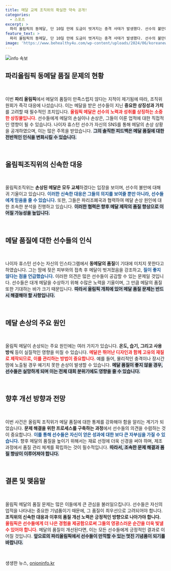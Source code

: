 ```yaml
---
title: 메달 교체 조직위의 확실한 약속 공개!
categories:
  - 스포츠
excerpt: >
  파리 올림픽의 동메달, 단 10일 만에 도금이 벗겨지는 충격 사태가 발생했다. 선수의 불만에 즉각 대응한 조직위원회는 손상된 메달을 교체해주겠다고 약속했다. 메달의 품질 논란이 일파만파로 확대될지 주목된다!
feature_text: >
  파리 올림픽의 동메달, 단 10일 만에 도금이 벗겨지는 충격 사태가 발생했다. 선수의 불만에 즉각 대응한 조직위원회는 손상된 메달을 교체해주겠다고 약속했다. 메달의 품질 논란이 일파만파로 확대될지 주목된다!
image: 'https://www.behealthy4u.com/wp-content/uploads/2024/06/koreanews.jpg'
---
```


<p><img src="https://www.behealthy4u.com/wp-content/uploads/2024/06/koreanews.jpg" alt="info 속보" /></p>

<h2 data-ke-size="size26">파리올림픽 동메달 품질 문제의 현황</h2>

<p data-ke-size="size16">&nbsp;</p>

<p>이번 <b>파리 올림픽</b>에서 메달의 품질이 만족스럽지 않다는 지적이 제기됨에 따라, 조직위원회가 즉각 대응에 나섰습니다. 이는 메달을 받은 선수들이 지닌 <b>중요한 상징성과 가치</b>를 고려할 때 필수적인 조치입니다. <b><span style="color: #ee2323;">올림픽 메달은 선수의 노력과 성취를 상징하는 소중한 상징물입니다.</span></b> 선수들에게 메달의 손실이나 손상은, 그들이 이룬 업적에 대한 직접적인 영향이 될 수 있습니다. 나이자 휴스턴 선수가 자신의 SNS를 통해 메달의 손상 상황을 공개하였으며, 이는 많은 주목을 받았습니다. <b><span style="background-color: #21538527;">그의 솔직한 피드백은 메달 품질에 대한 전반적인 인식을 변화시킬 수 있습니다.</span></b> </p>

<p data-ke-size="size16">&nbsp;</p>

<h2 data-ke-size="size26">올림픽조직위의 신속한 대응</h2>

<p data-ke-size="size16">&nbsp;</p>

<p>올림픽조직위는 <b>손상된 메달은 모두 교체</b>하겠다는 입장을 보이며, 선수의 불만에 대해 귀 기울이고 있습니다. <b><span style="color: #1a5490;">이러한 신속한 대응은 그들의 의지를 보여줄 뿐만 아니라, 선수들에게 믿음을 줄 수 있습니다.</span></b> 또한, 그들은 파리조폐국과 협력하여 메달 손상 원인에 대한 조속한 분석을 진행하고 있습니다. <b><span style="background-color: #21538527;">이러한 협력은 향후 메달 제작의 품질 향상으로 이어질 가능성을 높입니다.</span></b></p>

<p data-ke-size="size16">&nbsp;</p>

<h2 data-ke-size="size26">메달 품질에 대한 선수들의 인식</h2>

<p data-ke-size="size16">&nbsp;</p>

<p>나이자 휴스턴 선수는 자신의 인스타그램에서 <b>동메달의 품질</b>이 기대에 미치지 못한다고 하였습니다. 그는 땀에 젖은 피부와의 접촉 후 메달이 벗겨졌음을 강조하고, <b><span style="color: #1a5490;">질이 좋지 않다는 점을 언급했습니다.</span></b> 이러한 의견은 많은 선수들이 공감할 수 있는 문제일 것입니다. 선수들은 대개 메달을 수상하기 위해 수많은 노력을 기울이며, 그 만큼 메달의 품질 또한 기대하는 바가 크기 때문입니다. <b><span style="background-color: #21538527;">따라서 올림픽 개최에 있어 메달 품질 문제는 반드시 해결해야 할 사항입니다.</span></b></p>

<p data-ke-size="size16">&nbsp;</p>

<h2 data-ke-size="size26">메달 손상의 주요 원인</h2>

<p data-ke-size="size16">&nbsp;</p>

<p>올림픽 메달이 손상되는 주요 원인에는 여러 가지가 있습니다. <b>온도, 습기, 그리고 사용 방식</b> 등이 실질적인 영향을 미칠 수 있습니다. <b><span style="color: #ee2323;">메달은 뛰어난 디자인과 함께 고유의 재질로 제작되므로, 이를 관리하는 방법이 중요합니다.</span></b> 예를 들어, 물리적인 충격이나 장시간 땀에 노출될 경우 예기치 못한 손상이 발생할 수 있습니다. <b><span style="background-color: #21538527;">메달 품질이 좋지 않을 경우, 선수들은 실망하게 되며 이는 전체 대회 분위기에도 영향을 줄 수 있습니다.</span></b></p>

<p data-ke-size="size16">&nbsp;</p>

<h2 data-ke-size="size26">향후 개선 방향과 전망</h2>

<p data-ke-size="size16">&nbsp;</p>

<p>이번 사건은 올림픽 조직위가 메달 품질에 대한 통제를 강화해야 함을 알리는 계기가 되었습니다. <b>문제 해결을 위한 프로세스를 구축하는 과정</b>에서 선수들의 의견을 수렴하는 것이 중요합니다. <b><span style="color: #1a5490;">이를 통해 선수들은 자신이 얻은 성과에 대한 보다 큰 자부심을 가질 수 있습니다.</span></b> 향후 메달의 품질을 높이기 위해서는 재료 선정에 더욱 신경을 써야 하며, 제조 과정에서 품질 관리 체계를 확립하는 것이 필수적입니다. <b><span style="background-color: #21538527;">따라서, 조속한 문제 해결과 품질 향상이 이루어져야 합니다.</span></b></p>

<p data-ke-size="size16">&nbsp;</p>

<h2 data-ke-size="size26">결론 및 맺음말</h2>

<p data-ke-size="size16">&nbsp;</p>

<p>올림픽 메달의 품질 문제는 많은 이들에게 큰 관심을 불러일으킵니다. 선수들은 자신의 업적을 나타내는 중요한 기념품이기 때문에, 그 품질이 최우선으로 고려되어야 합니다. <b>조직위의 신속한 대응과 이후의 품질 개선 노력은 긍정적인 방향으로 나아가야 합니다.</b> <b><span style="color: #ee2323;">올림픽은 선수들에게 더 나은 경험을 제공함으로써 그들의 영광스러운 순간을 더욱 빛낼 수 있어야 합니다.</span></b> 메달의 품질이 개선된다면, 이는 모든 선수들에게 긍정적인 결과로 이어질 것입니다. <b><span style="background-color: #21538527;">앞으로의 파리올림픽에서 선수들이 만끽할 수 있는 멋진 기념품이 되기를 바랍니다.</span></b> </p>

<p data-ke-size="size16">&nbsp;</p>
생생한 뉴스, <a href="https://onioninfo.kr" rel="dofollow">onioninfo.kr</a>


